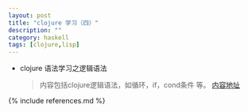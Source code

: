 ```yaml
---
layout: post
title: "clojure 学习（四）"
description: ""
category: haskell
tags: [clojure,lisp]
---
```


* clojure 语法学习之逻辑语法 

  >内容包括clojure逻辑语法，如循环，if，cond条件 等。
  [内容地址](http://hongmomanu.github.io/assets/html/clojure4.htm)






{% include references.md %}
